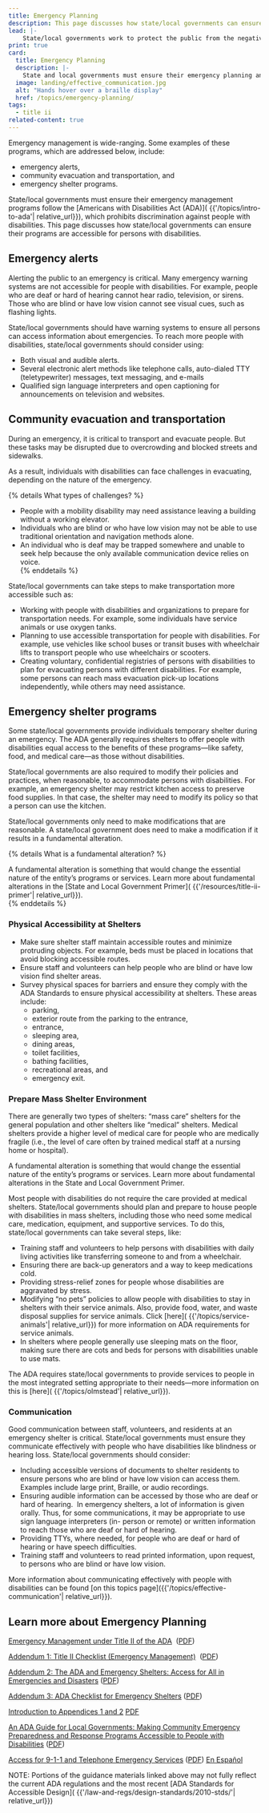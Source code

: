 ```yaml
---
title: Emergency Planning
description: This page discusses how state/local governments can ensure their emergency planning and management programs are accessible for persons with disabilities.
lead: |-
    State/local governments work to protect the public from the negative impacts of emergencies and disasters, including storms and other weather events. This work—known as “emergency management”—includes preparing for, responding to, and recovering from emergencies and disasters.  
print: true
card:
  title: Emergency Planning
  description: |-
    State and local governments must ensure their emergency planning and management programs are accessible for persons with disabilities.
  image: landing/effective_communication.jpg
  alt: "Hands hover over a braille display"
  href: /topics/emergency-planning/
tags:
  - title ii
related-content: true
---
```


Emergency management is wide-ranging. Some examples of these programs, which
are addressed below, include:  
- emergency alerts,  
- community evacuation and transportation, and  
- emergency shelter programs.  

State/local governments must ensure their emergency management programs follow
the [Americans with Disabilities Act (ADA)]( {{'/topics/intro-to-ada'| relative_url}}), which prohibits discrimination against people
with disabilities. This page discusses how state/local governments can ensure their
programs are accessible for persons with disabilities.  

## Emergency alerts  

Alerting the public to an emergency is critical. Many emergency warning systems are
not accessible for people with disabilities. For example, people who are deaf or hard of
hearing cannot hear radio, television, or sirens. Those who are blind or have low vision
cannot see visual cues, such as flashing lights.  

State/local governments should have warning systems to ensure all persons can access
information about emergencies. To reach more people with disabilities, state/local
governments should consider using:  

- Both visual and audible alerts.  
- Several electronic alert methods like telephone calls, auto-dialed TTY (teletypewriter) messages, text messaging, and e-mails  
- Qualified sign language interpreters and open captioning for announcements on television and websites.  

## Community evacuation and transportation  

During an emergency, it is critical to transport and evacuate people. But these tasks
may be disrupted due to overcrowding and blocked streets and sidewalks.  

As a result, individuals with disabilities can face challenges in evacuating, depending on
the nature of the emergency.  

{% details What types of challenges? %}
- People with a mobility disability may need assistance leaving a building without a working elevator.  
- Individuals who are blind or who have low vision may not be able to use traditional orientation and
navigation methods alone.  
- An individual who is deaf may be trapped somewhere and unable to seek help because the only
available communication device relies on voice.  
{% enddetails %}

State/local governments can take steps to make transportation more accessible such
as:  

- Working with people with disabilities and organizations to prepare for
transportation needs. For example, some individuals have service animals or use
oxygen tanks.  
- Planning to use accessible transportation for people with disabilities. For
example, use vehicles like school buses or transit buses with wheelchair lifts to
transport people who use wheelchairs or scooters.  
- Creating voluntary, confidential registries of persons with disabilities to plan for
evacuating persons with different disabilities. For example, some persons can
reach mass evacuation pick-up locations independently, while others may need
assistance.  

## Emergency shelter programs  

Some state/local governments provide individuals temporary shelter during an
emergency. The ADA generally requires shelters to offer people with disabilities equal access to the benefits of these programs—like safety, food, and medical care—as those without disabilities.  

State/local governments are also required to modify their policies and practices, when
reasonable, to accommodate persons with disabilities. For example, an emergency
shelter may restrict kitchen access to preserve food supplies. In that case, the shelter
may need to modify its policy so that a person can use the kitchen.  

State/local governments only need to make modifications that are reasonable. A
state/local government does need to make a modification if it results in a fundamental
alteration.  

{% details What is a fundamental alteration? %}  

A fundamental alteration is something that would change the essential nature of the entity’s programs or
services. Learn more about fundamental alterations in the [State and Local Government Primer]( {{'/resources/title-ii-primer'| relative_url}}).  
{% enddetails %}  

### Physical Accessibility at Shelters 

- Make sure shelter staff maintain accessible routes and minimize protruding
objects. For example, beds must be placed in locations that avoid blocking
accessible routes.  
- Ensure staff and volunteers can help people who are blind or have low vision
find shelter areas.  
- Survey physical spaces for barriers and ensure they comply with the ADA
Standards to ensure physical accessibility at shelters. These areas include:  
  - parking,  
  - exterior route from the parking to the entrance,  
  - entrance,  
  - sleeping area,  
  - dining areas,  
  - toilet facilities,  
  - bathing facilities,  
  - recreational areas, and  
  - emergency exit.  

### Prepare Mass Shelter Environment  

There are generally two types of shelters: “mass care” shelters for the general
population and other shelters like “medical” shelters. Medical shelters provide a higher
level of medical care for people who are medically fragile (i.e., the level of care often by
trained medical staff at a nursing home or hospital).  

A fundamental alteration is something that would change the essential nature of the entity’s programs or
services. Learn more about fundamental alterations in the State and Local Government Primer.  

Most people with disabilities do not require the care provided at medical shelters.
State/local governments should plan and prepare to house people with disabilities in
mass shelters, including those who need some medical care, medication, equipment,
and supportive services. To do this, state/local governments can take several steps,
like:  
- Training staff and volunteers to help persons with disabilities with daily living
activities like transferring someone to and from a wheelchair.  
- Ensuring there are back-up generators and a way to keep medications cold.  
- Providing stress-relief zones for people whose disabilities are aggravated by
stress.  
- Modifying “no pets” policies to allow people with disabilities to stay in shelters with
their service animals. Also, provide food, water, and waste disposal supplies for
service animals. Click [here]( {{'/topics/service-animals'| relative_url}}) for more information on ADA requirements for service
animals.  
- In shelters where people generally use sleeping mats on the floor, making sure
there are cots and beds for persons with disabilities unable to use mats.  

The ADA requires state/local governments to provide services to people in the most
integrated setting appropriate to their needs—more information on this is [here]( {{'/topics/olmstead'| relative_url}}).  

### Communication  

Good communication between staff, volunteers, and residents at an emergency shelter
is critical. State/local governments must ensure they communicate effectively with
people who have disabilities like blindness or hearing loss. State/local governments
should consider:  
- Including accessible versions of documents to shelter residents to ensure persons
who are blind or have low vision can access them. Examples include large print,
Braille, or audio recordings.  
- Ensuring audible information can be accessed by those who are deaf or hard of
hearing.  In emergency shelters, a lot of information is given orally. Thus, for some
communications, it may be appropriate to use sign language interpreters (in-
person or remote) or written information to reach those who are deaf or hard of
hearing.  
- Providing TTYs, where needed, for people who are deaf or hard of hearing or have
speech difficulties.  
- Training staff and volunteers to read printed information, upon request, to persons
who are blind or have low vision.  

More information about communicating effectively with people with disabilities can be found [on this topics page]({{'/topics/effective-communication'| relative_url}}).  

## Learn more about Emergency Planning

[Emergency Management under Title II of the ADA](https://archive.ada.gov/pcatoolkit/chap7emergencymgmt.htm)  ([PDF](https://archive.ada.gov/pcatoolkit/chap7emergencymgmt.pdf))  

[Addendum 1: Title II Checklist (Emergency Management)](https://archive.ada.gov/pcatoolkit/chap7emergencymgmtadd1.htm)  ([PDF](https://archive.ada.gov/pcatoolkit/chap7emergencymgmtadd1.pdf))  

[Addendum 2: The ADA and Emergency Shelters: Access for All in Emergencies and Disasters](https://archive.ada.gov/pcatoolkit/chap7shelterprog.htm) ([PDF](https://archive.ada.gov/pcatoolkit/chap7shelterprog.pdf))  

[Addendum 3: ADA Checklist for Emergency Shelters](https://archive.ada.gov/pcatoolkit/chap7shelterchk.htm)  ([PDF](https://archive.ada.gov/pcatoolkit/chap7shelterchk.pdf))  

[Introduction to Appendices 1 and 2](https://archive.ada.gov/pcatoolkit/introapp1and2.htm)  [PDF](https://archive.ada.gov/pcatoolkit/introapp1and2.pdf)  

[An ADA Guide for Local Governments: Making Community Emergency Preparedness and Response Programs Accessible to People with
Disabilities](https://archive.ada.gov/emergencyprep.htm) ([PDF](https://archive.ada.gov/emerprepguideprt.pdf))

[Access for 9-1-1 and Telephone Emergency Services](https://archive.ada.gov/911ta.htm)  ([PDF](https://archive.ada.gov/911ta.pdf))  [En Español](https://archive.ada.gov/911ta_spanish.htm)  

NOTE: Portions of the guidance materials linked above may not fully reflect the current ADA regulations and the most recent [ADA Standards for Accessible Design]( {{'/law-and-regs/design-standards/2010-stds/'| relative_url}})